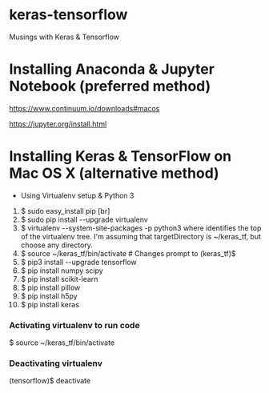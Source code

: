 # keras-tensorflow
Musings with Keras &amp; Tensorflow

# Installing Anaconda & Jupyter Notebook (preferred method)
https://www.continuum.io/downloads#macos

https://jupyter.org/install.html

# Installing Keras & TensorFlow on Mac OS X (alternative method)
- Using Virtualenv setup & Python 3

1. $ sudo easy_install pip [br]
2. $ sudo pip install --upgrade virtualenv 
3. $ virtualenv --system-site-packages -p python3 <targetDirectory>
where <targetDirectory> identifies the top of the virtualenv tree. I'm assuming that targetDirectory is ~/keras_tf, but choose any directory.
4. $ source ~/keras_tf/bin/activate # Changes prompt to (keras_tf)$
5. $ pip3 install --upgrade tensorflow
6. $ pip install numpy scipy
7. $ pip install scikit-learn
8. $ pip install pillow
9. $ pip install h5py
10. $ pip install keras

### Activating virtualenv to run code
$ source ~/keras_tf/bin/activate

### Deactivating virtualenv
(tensorflow)$ deactivate 
